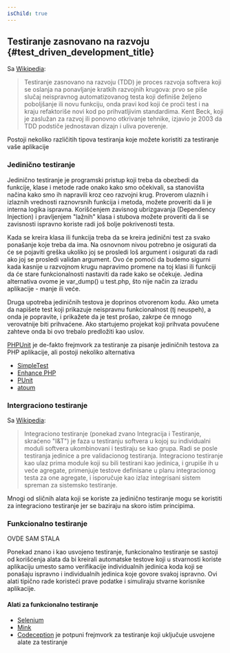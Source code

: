 ```yaml
---
isChild: true
---
```


## Testiranje zasnovano na razvoju {#test_driven_development_title}

Sa [Wikipedia](http://en.wikipedia.org/wiki/Test-driven_development):

> Testiranje zasnovano na razvoju (TDD) je proces razvoja softvera koji se oslanja na ponavljanje kratkih razvojnih
krugova: prvo se piše slučaj neispravnog automatizovanog testa koji definiše željeno poboljšanje ili novu funkciju, onda
pravi kod koji će proći test i na kraju refaktoriše novi kod po prihvatljivim standardima. Kent Beck, koji je zaslužan
za razvoj ili ponovno otkrivanje tehnike, izjavio je 2003 da TDD podstiče jednostavan dizajn i uliva poverenje.

Postoji nekoliko različitih tipova testiranja koje možete koristiti za testiranje vaše aplikacije

### Jedinično testiranje

Jedinično testiranje je programski pristup koji treba da obezbedi da funkcije, klase i metode rade onako kako smo
očekivali, sa stanovišta načina kako smo ih napravili kroz ceo razvojni krug. Proverom ulaznih i izlaznih vrednosti
raznovrsnih funkcija i metoda, možete proveriti da li je interna logika ispravna. Korišćenjem zavisnog ubrizgavanja
(Dependency Injection) i pravljenjem "lažnih" klasa i stubova možete proveriti da li se zavisnosti ispravno koriste radi
još bolje pokrivenosti testa.

Kada se kreira klasa ili funkcija treba da se kreira jedinični test za svako ponašanje koje treba da ima. Na osnovnom
nivou potrebno je osigurati da će se pojaviti greška ukoliko joj se prosledi loš argument i osigurati da radi ako joj se
prosledi validan argument. Ovo će pomoći da budemo sigurni kada kasnije u razvojnom krugu napravimo promene na toj klasi
ili funkciji da će stare funkcionalnosti nastaviti da rade kako se očekuje. Jedina alternativa ovome je var_dump() u
test.php, što nije način za izradu aplikacije - manje ili veće.

Druga upotreba jediničnih testova je doprinos otvorenom kodu. Ako umeta da napišete test koji prikazuje neispravnu
funkcionalnost (tj neuspeh), a onda je popravite, i prikažete da je test prošao, zakrpe će mnogo verovatnije biti
prihvaćene. Ako startujemo projekat koji prihvata povučene zahteve onda bi ovo trebalo predložiti kao uslov.

[PHPUnit](http://phpunit.de) je de-fakto frejmvork za testiranje za pisanje jediničnih testova za PHP aplikacije, ali
postoji nekoliko alternativa

* [SimpleTest](http://simpletest.org)
* [Enhance PHP](http://www.enhance-php.com/)
* [PUnit](http://punit.smf.me.uk/)
* [atoum](https://github.com/atoum/atoum)

### Intergraciono testiranje

Sa [Wikipedia](http://en.wikipedia.org/wiki/Integration_testing):

> Integraciono testiranje (ponekad zvano Integracija i Testiranje, skraćeno "I&T") je faza u testiranju softvera u kojoj
su individualni moduli softvera ukombinovani i testiraju se kao grupa. Radi se posle testiranja jedinice a pre
validacionog testiranja. Integraciono testiranje kao ulaz prima module koji su bili testirani kao jedinica, i grupiše ih
u veće agregate, primenjuje testove definisane u planu integracionog testa za one agregate, i isporučuje kao izlaz
integrisani sistem spreman za sistemsko testiranje.

Mnogi od sličnih alata koji se koriste za jedinično testiranje mogu se koristiti za integraciono testiranje jer se
baziraju na skoro istim principima.

### Funkcionalno testiranje

OVDE SAM STALA

Ponekad znano i kao usvojeno testiranje, funkcionalno testiranje se sastoji od korišćenja alata da bi kreirali automatske testove koji u stvarnosti koriste aplikaciju umesto samo verifikacije individualnih jedinica koda koji se ponašaju ispravno i individualnih jedinica koje govore svakoj ispravno. Ovi alati tipično rade koristeći prave podatke i simuliraju stvarne korisnike aplikacije.

#### Alati za funkcionalno testiranje

* [Selenium](http://seleniumhq.com)
* [Mink](http://mink.behat.org)
* [Codeception](http://codeception.com) je potpuni frejmvork za testiranje koji uključuje usvojene alate za testiranje
